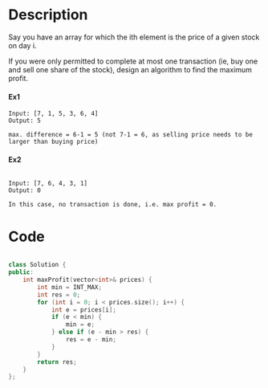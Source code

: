 # Description

Say you have an array for which the ith element is the price of a given stock on day i.

If you were only permitted to complete at most one transaction (ie, buy one and sell one share of the stock), design an algorithm to find the maximum profit.

#### Ex1

```
Input: [7, 1, 5, 3, 6, 4]
Output: 5

max. difference = 6-1 = 5 (not 7-1 = 6, as selling price needs to be larger than buying price)

```

#### Ex2

```

Input: [7, 6, 4, 3, 1]
Output: 0

In this case, no transaction is done, i.e. max profit = 0.

```

# Code

```cpp

class Solution {
public:
    int maxProfit(vector<int>& prices) {
        int min = INT_MAX;
        int res = 0;
        for (int i = 0; i < prices.size(); i++) {
            int e = prices[i];
            if (e < min) {
                min = e;
            } else if (e - min > res) {
                res = e - min;
            }
        }
        return res;
    }
};

```
